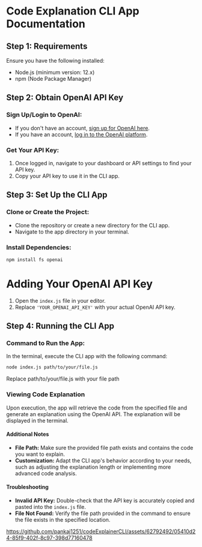 # Code Explanation CLI App Documentation

## Step 1: Requirements
Ensure you have the following installed:
- Node.js (minimum version: 12.x)
- npm (Node Package Manager)

## Step 2: Obtain OpenAI API Key
### Sign Up/Login to OpenAI:
- If you don't have an account, [sign up for OpenAI here](https://openai.com).
- If you have an account, [log in to the OpenAI platform](https://platform.openai.com).

### Get Your API Key:
1. Once logged in, navigate to your dashboard or API settings to find your API key.
2. Copy your API key to use it in the CLI app.

## Step 3: Set Up the CLI App
### Clone or Create the Project:
- Clone the repository or create a new directory for the CLI app.
- Navigate to the app directory in your terminal.

### Install Dependencies:
```bash
npm install fs openai
```

# Adding Your OpenAI API Key

1. Open the `index.js` file in your editor.
2. Replace `'YOUR_OPENAI_API_KEY'` with your actual OpenAI API key.

## Step 4: Running the CLI App

### Command to Run the App:
In the terminal, execute the CLI app with the following command:
```bash
node index.js path/to/your/file.js
```

Replace path/to/your/file.js with your file path
 
### Viewing Code Explanation

Upon execution, the app will retrieve the code from the specified file and generate an explanation using the OpenAI API. The explanation will be displayed in the terminal.

#### Additional Notes

- **File Path:** Make sure the provided file path exists and contains the code you want to explain.
- **Customization:** Adapt the CLI app's behavior according to your needs, such as adjusting the explanation length or implementing more advanced code analysis.

#### Troubleshooting

- **Invalid API Key:** Double-check that the API key is accurately copied and pasted into the `index.js` file.
- **File Not Found:** Verify the file path provided in the command to ensure the file exists in the specified location.





https://github.com/pankaj1251/codeExplainerCLI/assets/62792492/05410d24-85f9-402f-8c97-398d77160478

